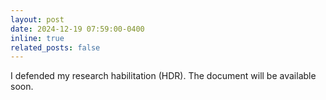 ```yaml
---
layout: post
date: 2024-12-19 07:59:00-0400
inline: true
related_posts: false
---
```


I defended  my research  habilitation (HDR). The document will be available soon.